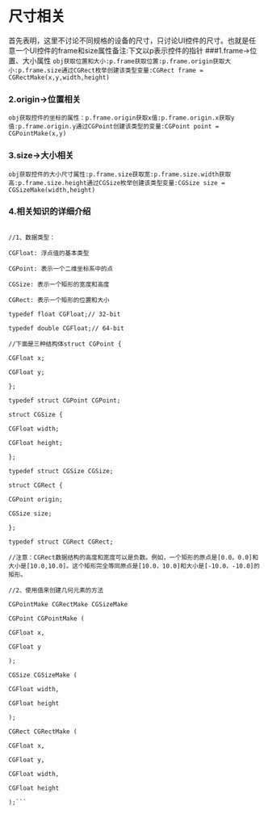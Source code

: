 # 尺寸相关

 首先表明，这里不讨论不同规格的设备的尺寸，只讨论UI控件的尺寸。也就是任意一个UI控件的frame和size属性备注:下文以p表示控件的指针
###1.frame→位置、大小属性
 ```obj获取位置和大小:p.frame获取位置:p.frame.origin获取大小:p.frame.size通过CGRect枚举创建该类型变量:CGRect frame = CGRectMake(x,y,width,height)```
### 2.origin→位置相关
 ```obj获取控件的坐标的属性：p.frame.origin获取x值:p.frame.origin.x获取y值:p.frame.origin.y通过CGPoint创建该类型的变量:CGPoint point = CGPointMake(x,y) ```
### 3.size→大小相关
 ```obj获取控件的大小尺寸属性:p.frame.size获取宽:p.frame.size.width获取高:p.frame.size.height通过CGSize枚举创建该类型变量:CGSize size = CGSizeMake(width,height)```

### 4.相关知识的详细介绍

 ```obj

//1、数据类型：

CGFloat: 浮点值的基本类型

CGPoint: 表示一个二维坐标系中的点

CGSize: 表示一个矩形的宽度和高度

CGRect: 表示一个矩形的位置和大小

typedef float CGFloat;// 32-bit

typedef double CGFloat;// 64-bit

//下面是三种结构体struct CGPoint {

 CGFloat x;

 CGFloat y;

};

typedef struct CGPoint CGPoint;

struct CGSize {

 CGFloat width;

 CGFloat height;

};

typedef struct CGSize CGSize;

struct CGRect {

 CGPoint origin;

 CGSize size;

};

typedef struct CGRect CGRect;

//注意：CGRect数据结构的高度和宽度可以是负数。例如，一个矩形的原点是[0.0，0.0]和大小是[10.0,10.0]。这个矩形完全等同原点是[10.0，10.0]和大小是[-10.0，-10.0]的矩形。

//2、使用值来创建几何元素的方法

CGPointMake CGRectMake CGSizeMake

CGPoint CGPointMake (

 CGFloat x,

 CGFloat y

);

CGSize CGSizeMake (

 CGFloat width,

 CGFloat height

);

CGRect CGRectMake (

 CGFloat x,

 CGFloat y,

 CGFloat width,

 CGFloat height

);```


